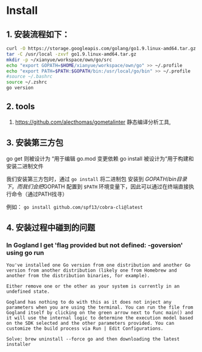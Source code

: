 # Install

## 1. 安装流程如下：　

```sh
curl -O https://storage.googleapis.com/golang/go1.9.linux-amd64.tar.gz  # 可以从pan.baidu.com下载
tar -C /usr/local -zxvf go1.9.linux-amd64.tar.gz  
mkdir -p ~/xianyue/workspace/own/go/src  
echo "export GOPATH=$HOME/xianyue/workspace/own/go" >> ~/.profile
echo "export PATH=$PATH:$GOPATH/bin:/usr/local/go/bin" >> ~/.profile
#source ~/.bashrc  
source ~/.zshrc
go version 

```

## 2. tools

1. https://github.com/alecthomas/gometalinter 静态编译分析工具,

## 3. 安装第三方包

go get 则被设计为 “用于编辑 go.mod 变更依赖
go install 被设计为“用于构建和安装二进制文件

我们安装第三方包时，通过 ``go install`` 将二进制包 安装到 $GOPATH/bin 目录下，而我们会把$GOPATH 配置到 `` $PATH `` 环境变量下，因此可以通过在终端直接执行命令（通过PATH找寻）

例如： ``go install github.com/spf13/cobra-cli@latest ``


## 4. 安装过程中碰到的问题

### In Gogland I get 'flag provided but not defined: -goversion' using go run

```
You've installed one Go version from one distribution and another Go version from another distribution (likely one from Homebrew and another from the distribution binaries, for example).

Either remove one or the other as your system is currently in an undefined state.

Gogland has nothing to do with this as it does not inject any parameters when you are using the terminal. You can run the file from Gogland itself by clicking on the green arrow next to func main() and it will use the internal logic to determine the execution model based on the SDK selected and the other parameters provided. You can customize the build process via Run | Edit Configurations.

Solve: brew uninstall --force go and then downloading the latest installer
```
